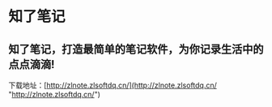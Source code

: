 # 知了笔记

## 知了笔记，打造最简单的笔记软件，为你记录生活中的点点滴滴!

下载地址：[http://zlnote.zlsoftdq.cn/](http://zlnote.zlsoftdq.cn/ "http://zlnote.zlsoftdq.cn/")
